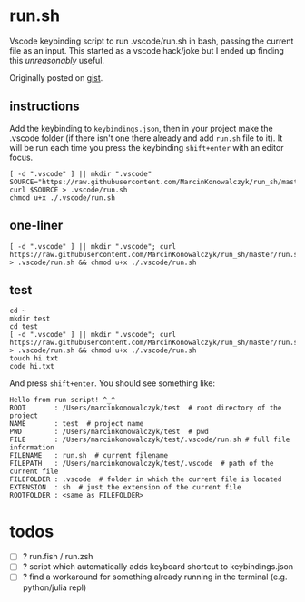 # run.sh

Vscode keybinding script to run .vscode/run.sh in bash, passing the current file as an input. This started as a vscode hack/joke but I ended up finding this *unreasonably* useful.

Originally posted on [gist](https://gist.github.com/MarcinKonowalczyk/709e93f08e9d72f8092acd5b8d34c81f).

## instructions

Add the keybinding to `keybindings.json`, then in your project make the .vscode folder (if there isn't one there already and add `run.sh` file to it). It will be run each time you press the keybinding `shift+enter` with an editor focus.

```
[ -d ".vscode" ] || mkdir ".vscode"
SOURCE="https://raw.githubusercontent.com/MarcinKonowalczyk/run_sh/master/run.sh"
curl $SOURCE > .vscode/run.sh
chmod u+x ./.vscode/run.sh
```

## one-liner

```
[ -d ".vscode" ] || mkdir ".vscode"; curl https://raw.githubusercontent.com/MarcinKonowalczyk/run_sh/master/run.sh > .vscode/run.sh && chmod u+x ./.vscode/run.sh
```

## test

```
cd ~
mkdir test
cd test
[ -d ".vscode" ] || mkdir ".vscode"; curl https://raw.githubusercontent.com/MarcinKonowalczyk/run_sh/master/run.sh > .vscode/run.sh && chmod u+x ./.vscode/run.sh
touch hi.txt
code hi.txt
```

And press `shift+enter`. You should see something like:

```
Hello from run script! ^_^
ROOT       : /Users/marcinkonowalczyk/test  # root directory of the project
NAME       : test  # project name
PWD        : /Users/marcinkonowalczyk/test  # pwd
FILE       : /Users/marcinkonowalczyk/test/.vscode/run.sh # full file information
FILENAME   : run.sh  # current filename
FILEPATH   : /Users/marcinkonowalczyk/test/.vscode  # path of the current file
FILEFOLDER : .vscode  # folder in which the current file is located
EXTENSION  : sh  # just the extension of the current file
ROOTFOLDER : <same as FILEFOLDER>
```

# todos

- [ ] ? run.fish / run.zsh
- [ ] ? script which automatically adds keyboard shortcut to keybindings.json
- [ ] ? find a workaround for something already running in the terminal (e.g. python/julia repl)